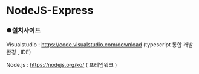 # NodeJS-Express
<h3>●설치사이트</h3>

  Visualstudio : https://code.visualstudio.com/download (typescript 통합 개발 환경 , IDE)
  
  Node.js : https://nodejs.org/ko/ ( 프레임워크 )
  
  
